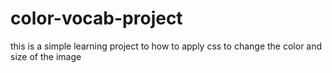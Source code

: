 # color-vocab-project
this is a simple learning project to how to apply css to change the color and size of the image 
